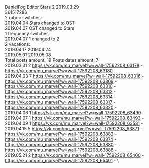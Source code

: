 DanielFog	Editor Stars 2 2019.03.29\
361517286\
2 rubric switches:\
2019.04.04 Stars changed to OST \
2019.04.07 OST changed to Stars \
1 frequency switches:\
2019.04.07 1 changed to 2 \
2 vacations:\
2019.04.17 2019.04.24 \
2019.05.01 2019.05.08 \
Total posts amount: 19	Posts dates amount: 7\
2019.03.31 2 https://vk.com/mu_marvel?w=wall-17592208_63178 - https://vk.com/mu_marvel?w=wall-17592208_63180 - \
2019.04.03 7 https://vk.com/mu_marvel?w=wall-17592208_63316 - https://vk.com/mu_marvel?w=wall-17592208_63309 - https://vk.com/mu_marvel?w=wall-17592208_63310 - https://vk.com/mu_marvel?w=wall-17592208_63312 - https://vk.com/mu_marvel?w=wall-17592208_63314 - https://vk.com/mu_marvel?w=wall-17592208_63317 - https://vk.com/mu_marvel?w=wall-17592208_63320 - \
2019.04.06 1 https://vk.com/mu_marvel?w=wall-17592208_63490 - \
2019.04.07 1 https://vk.com/mu_marvel?w=wall-17592208_63493 - \
2019.04.09 1 https://vk.com/mu_marvel?w=wall-17592208_63581 - \
2019.04.15 5 https://vk.com/mu_marvel?w=wall-17592208_63871 - https://vk.com/mu_marvel?w=wall-17592208_63882 - https://vk.com/mu_marvel?w=wall-17592208_63874 - https://vk.com/mu_marvel?w=wall-17592208_63880 - https://vk.com/mu_marvel?w=wall-17592208_63888 - \
2019.05.21 2 https://vk.com/mu_marvel?w=wall-17592208_65400 - https://vk.com/mu_marvel?w=wall-17592208_65401 - \
